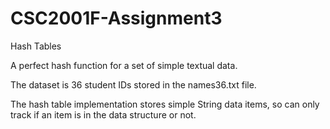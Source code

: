 # CSC2001F-Assignment3
Hash Tables

A perfect hash function for a set of simple textual data.

The dataset is 36 student IDs stored in the names36.txt file.

The hash table implementation stores simple String data items, so can only track if an item is in the data structure or not.
